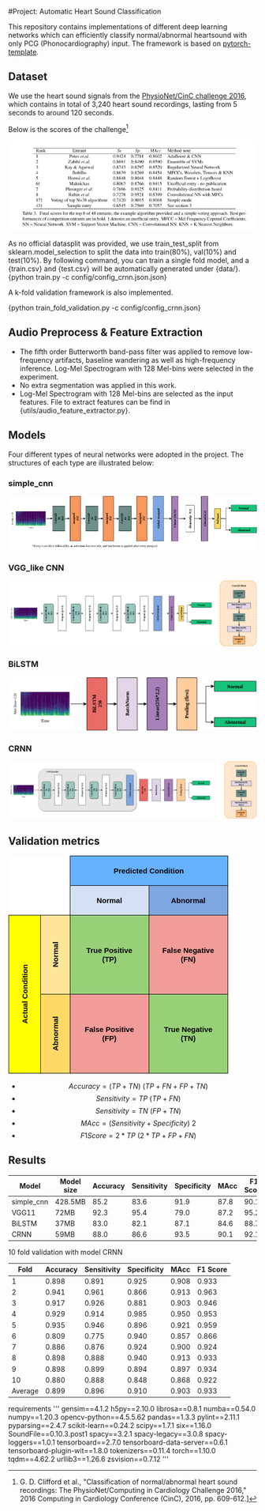 #Project: Automatic Heart Sound Classification

This repository contains implementations of different deep learning networks which can efficiently classify normal/abnormal heartsound with only PCG (Phonocardiography) input. The framework is based on [pytorch-template](https://github.com/victoresque/pytorch-template).

## Dataset

We use the heart sound signals from the [PhysioNet/CinC challenge 2016](https://physionet.org/content/challenge-2016/1.0.0/), which contains in total of 3,240 heart sound recordings, lasting from 5 seconds to around 120 seconds. 

Below is the scores of the challenge[^1]

[^1]: G. D. Clifford et al., "Classification of normal/abnormal heart sound recordings: The PhysioNet/Computing in Cardiology Challenge 2016," 2016 Computing in Cardiology Conference (CinC), 2016, pp. 609-612.]

![challenge score](image/benchmark.png)

As no official datasplit was provided, we use train_test_split from sklearn.model_selection to split the data into train(80%), val(10%) and test(10%). By following command, you can train a single fold model, and a {train.csv} and {test.csv} will be automatically generated under {data/}. 
{python train.py -c config/config_crnn.json.json}

A k-fold validation framework is also implemented.

{python train_fold_validation.py -c config/config_crnn.json}


## Audio Preprocess & Feature Extraction
- The fifth order Butterworth band-pass filter was applied to remove low-frequency artifacts, baseline wandering as well as high-frequency inference.
Log-Mel Spectrogram with 128 Mel-bins were selected in the experiment. 
- No extra segmentation was applied in this work.
- Log-Mel Spectrogram with 128 Mel-bins are selected as the input features. File to extract features can be find in {utils/audio_feature_extractor.py}.

## Models
Four different types of neural networks were adopted in the project. The structures of each type are illustrated below:

### simple_cnn
![simmple_cnn structure](image/heartsound-simple_cnn.drawio.png)

### VGG_like CNN
![VGG_like 11 layer CNN structure](image/heartsound-VGG-like-CNN.drawio.png)
### BiLSTM
![Bidirectional LSTM structure](image/heartsound-LSTM.drawio.png)

### CRNN
![CRNN structure](image/heartsound-CRNN.drawio.png)

## Validation metrics

![confusion_matrix](image/confusion_matrix.png)

- $$Accuracy = (TP + TN) \ (TP + FN + FP + TN)$$
- $$Sensitivity = TP \ (TP + FN) $$
- $$Sensitivity = TN \ (FP + TN) $$
- $$MAcc = (Sensitivity + Specificity) \ 2 $$
- $$F1 Score = 2 * TP \ (2 * TP + FP + FN)$$

## Results

| Model     |Model size|Accuracy|Sensitivity|Specificity|MAcc   | F1 Score  |
| ----------|----------|--------|---------- | ----------|-------| ----------|
| simple_cnn|428.5MB   |85.2    |83.6       |91.9       |87.8   |90.1       |
| VGG11     |72MB      |92.3    |95.4       |79.0       |87.2   |95.2       | 
| BiLSTM    |37MB      |83.0    |82.1       |87.1       |84.6   |88.7       | 
| CRNN      |59MB      |88.0    |86.6       |93.5       |90.1   |92.1       |

10 fold validation with model CRNN

|Fold      |Accuracy|Sensitivity|Specificity|MAcc   | F1 Score  |
| ----------|--------|---------- | ----------|-------| ----------|
|1          |0.898   |0.891      |0.925      |0.908  |0.933      |
|2          |0.941   |0.961      |0.866      |0.913  |0.963      |
|3          |0.917   |0.926      |0.881      |0.903  |0.946      |
|4          |0.929   |0.914      |0.985      |0.950  |0.953      |
|5          |0.935   |0.946      |0.896      |0.921  |0.959      |
|6          |0.809   |0.775      |0.940      |0.857  |0.866      |
|7          |0.886   |0.876      |0.924      |0.900  |0.924      |
|8          |0.898   |0.888      |0.940      |0.913  |0.933      |
|9          |0.898   |0.899      |0.894      |0.897  |0.934      |
|10         |0.880   |0.888      |0.848      |0.868  |0.922      |
|Average    |0.899   |0.896      |0.910      |0.903  |0.933      |  

requirements
'''
gensim==4.1.2
h5py==2.10.0
librosa==0.8.1
numba==0.54.0
numpy==1.20.3
opencv-python==4.5.5.62
pandas==1.3.3
pylint==2.11.1
pyparsing==2.4.7
scikit-learn==0.24.2
scipy==1.7.1
six==1.16.0
SoundFile==0.10.3.post1
spacy==3.2.1
spacy-legacy==3.0.8
spacy-loggers==1.0.1
tensorboard==2.7.0
tensorboard-data-server==0.6.1
tensorboard-plugin-wit==1.8.0
tokenizers==0.11.4
torch==1.10.0
tqdm==4.62.2
urllib3==1.26.6
zsvision==0.7.12
'''
